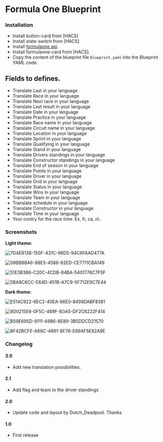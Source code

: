 # Formula One Blueprint

### Installation

- Install button-card from [HACS]
- Install state-switch from [HACS]
- Install [formulaone api](https://github.com/delzear/hass-formulaoneapi/).
- Install formulaone-card from [HACS]. 
- Copy the content of the blueprint file `blueprint.yaml` into the Blueprint YAML code.

 ## Fields to defines.
 
 - Translate Last in your language
 - Translate Race in your language
 - Translate Next race in your language
 - Translate Last result in your language
 - Translate Date in your language
 - Translate Practice in your language
 - Translate Race name in your language
 - Translate Circuit name in your language
 - Translate Location in your language
 - Translate Sprint in your language
 - Translate Qualifying in your language
 - Translate Stand in your language
 - Translate Drivers standings in your language
 - Translate Constructor standings in your language
 - Translate End of season in your language
 - Translate Points in your language
 - Translate Driver in your language
 - Translate Grid in your language
 - Translate Status in your language
 - Translate Wins in your language
 - Translate Team in your language
 - Translate schedule in your language
 - Translate Constructor in your language
 - Translate Time in your language
 - Your contry for the race time. Ex, fr, ca, nl..

### Screenshots
**Light theme:**<br>

![7D4E813B-150F-431C-98D5-94C6FAAD477A](https://user-images.githubusercontent.com/83040228/202732581-8b32ac2e-be23-45f8-80a2-643c7bd79750.png)

![09BB8BA6-88E5-4586-82ED-CE7711CBA149](https://user-images.githubusercontent.com/83040228/202732589-25a051ea-4846-4d08-9d32-29aca0738f08.png)

![51E3B386-C20C-4CDB-84BA-5401776C7F5F](https://user-images.githubusercontent.com/83040228/202732594-b432fb7a-3fb9-4339-b0ee-4cfee590c14c.png)

![5BA8C6CC-E64D-451B-A7C9-5F712E9C7E44](https://user-images.githubusercontent.com/83040228/202732598-35ff4154-93c0-4376-a277-adcb46fff70e.png)

**Dark theme:**<br>

![E514C922-6EC2-40EA-96E0-8499DABF8381](https://user-images.githubusercontent.com/83040228/202732742-5bf4bdc9-c215-48b0-ab68-b20887e35144.png)

![8D0215E6-0F5C-469F-B3A5-DF2C6222F414](https://user-images.githubusercontent.com/83040228/202733047-c091158d-6513-41e3-86fb-e7c1c960749b.png)

![B59E695D-9111-49B6-8E89-3B5DDCD21570](https://user-images.githubusercontent.com/83040228/202733055-69edaa7b-e061-45b6-9ae9-271791a03758.png)

![8F42BCFE-A69C-4891-8F76-E69AF5E82A8E](https://user-images.githubusercontent.com/83040228/202733145-2643985f-a936-40e0-9331-7f60b7f641ff.png)

### Changelog

#### 3.0
- Add new translation possibilities.

#### 2.1
- Add flag and team to the driver standings

#### 2.0
- Update code and layout by Dutch_Deadpool. Thanks

#### 1.0
- First release




